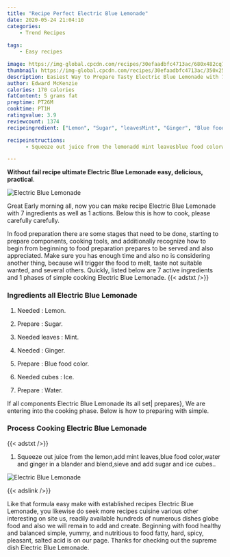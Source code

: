 ```yaml
---
title: "Recipe Perfect Electric Blue Lemonade"
date: 2020-05-24 21:04:10
categories:
    - Trend Recipes
    
tags:
    - Easy recipes

image: https://img-global.cpcdn.com/recipes/30efaadbfc4713ac/680x482cq70/electric-blue-lemonade-recipe-main-photo.jpg
thumbnail: https://img-global.cpcdn.com/recipes/30efaadbfc4713ac/350x250cq70/electric-blue-lemonade-recipe-main-photo.jpg
description: Easiest Way to Prepare Tasty Electric Blue Lemonade with 7 ingredients and 1 stages of easy cooking.
author: Edward McKenzie
calories: 170 calories
fatContent: 5 grams fat
preptime: PT26M
cooktime: PT1H
ratingvalue: 3.9
reviewcount: 1374
recipeingredient: ["Lemon", "Sugar", "leavesMint", "Ginger", "Blue food color", "cubesIce", "Water"]

recipeinstructions: 
      - Squeeze out juice from the lemonadd mint leavesblue food colorwater and ginger in a blander and blendsieve and add sugar and ice cubes

---
```




**Without fail recipe ultimate Electric Blue Lemonade easy, delicious, practical**. 


![Electric Blue Lemonade](https://img-global.cpcdn.com/recipes/30efaadbfc4713ac/680x482cq70/electric-blue-lemonade-recipe-main-photo.jpg "Electric Blue Lemonade")




Great Early morning all, now you can make recipe Electric Blue Lemonade with 7 ingredients as well as 1 actions. Below this is how to cook, please carefully carefully.

In food preparation there are some stages that need to be done, starting to prepare components, cooking tools, and additionally recognize how to begin from beginning to food preparation prepares to be served and also appreciated. Make sure you has enough time and also no is considering another thing, because will trigger the food to melt, taste not suitable wanted, and several others. Quickly, listed below are 7 active ingredients and 1 phases of simple cooking Electric Blue Lemonade.
{{< adstxt />}}

### Ingredients all Electric Blue Lemonade


1. Needed  : Lemon.

1. Prepare  : Sugar.

1. Needed leaves : Mint.

1. Needed  : Ginger.

1. Prepare  : Blue food color.

1. Needed cubes : Ice.

1. Prepare  : Water.



If all components Electric Blue Lemonade its all set| prepares}, We are entering into the cooking phase. Below is how to preparing with simple.

### Process Cooking Electric Blue Lemonade

{{< adstxt />}}


1. Squeeze out juice from the lemon,add mint leaves,blue food color,water and ginger in a blander and blend,sieve and add sugar and ice cubes..



![Electric Blue Lemonade](https://img-global.cpcdn.com/steps/021d0e03e1ed0869/160x128cq70/electric-blue-lemonade-recipe-step-1-photo.jpg" "Electric Blue Lemonade")





{{< adslink />}}

Like that formula easy make with established recipes Electric Blue Lemonade, you likewise do seek more recipes cuisine various other interesting on site us, readily available hundreds of numerous dishes globe food and also we will remain to add and create. Beginning with food healthy and balanced simple, yummy, and nutritious to food fatty, hard, spicy, pleasant, salted acid is on our page. Thanks for checking out the supreme dish Electric Blue Lemonade.
